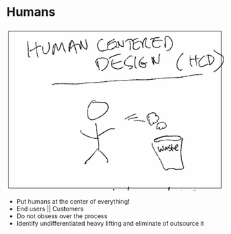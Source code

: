 # Humans

![images/humans.png](images/humans.png)

* Put humans at the center of everything!
* End users || Customers
* Do not obsess over the process
* Identify undifferentiated heavy lifting and eliminate of outsource it
